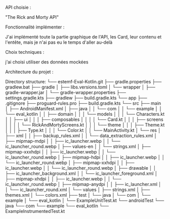 API choisie :

"The Rick and Morty API"

Fonctionnalité implémenter :

J'ai implémenté toute la partie graphique de l'API, les Card, leur contenu et l'entête, mais je n'ai pas eu le temps d'aller au-delà

Choix techniques :

j'ai choisi utiliser des données mockées

Architecture du projet :

Directory structure:
└── estemf-Eval-Kotlin.git
    ├── gradle.properties
    ├── gradlew.bat
    ├── gradle
    │   ├── libs.versions.toml
    │   └── wrapper
    │       ├── gradle-wrapper.jar
    │       └── gradle-wrapper.properties
    ├── settings.gradle.kts
    ├── gradlew
    ├── build.gradle.kts
    └── app
        ├── .gitignore
        ├── proguard-rules.pro
        ├── build.gradle.kts
        └── src
            ├── main
            │   ├── AndroidManifest.xml
            │   ├── java
            │   │   └── com
            │   │       └── example
            │   │           └── eval_kotlin
            │   │               ├── domain
            │   │               │   └── models
            │   │               │       └── Characters.kt
            │   │               ├── ui
            │   │               │   ├── composables
            │   │               │   │   └── Card.kt
            │   │               │   ├── screens
            │   │               │   │   └── RickAndMortyScreens.kt
            │   │               │   └── theme
            │   │               │       ├── Theme.kt
            │   │               │       ├── Type.kt
            │   │               │       └── Color.kt
            │   │               └── MainActivity.kt
            │   └── res
            │       ├── xml
            │       │   ├── backup_rules.xml
            │       │   └── data_extraction_rules.xml
            │       ├── mipmap-mdpi
            │       │   ├── ic_launcher.webp
            │       │   └── ic_launcher_round.webp
            │       ├── values-en
            │       │   └── strings.xml
            │       ├── mipmap-xxxhdpi
            │       │   ├── ic_launcher.webp
            │       │   └── ic_launcher_round.webp
            │       ├── mipmap-hdpi
            │       │   ├── ic_launcher.webp
            │       │   └── ic_launcher_round.webp
            │       ├── mipmap-xxhdpi
            │       │   ├── ic_launcher.webp
            │       │   └── ic_launcher_round.webp
            │       ├── drawable
            │       │   ├── ic_launcher_background.xml
            │       │   └── ic_launcher_foreground.xml
            │       ├── mipmap-xhdpi
            │       │   ├── ic_launcher.webp
            │       │   └── ic_launcher_round.webp
            │       ├── mipmap-anydpi
            │       │   ├── ic_launcher.xml
            │       │   └── ic_launcher_round.xml
            │       └── values
            │           ├── strings.xml
            │           ├── themes.xml
            │           └── colors.xml
            ├── test
            │   └── java
            │       └── com
            │           └── example
            │               └── eval_kotlin
            │                   └── ExampleUnitTest.kt
            └── androidTest
                └── java
                    └── com
                        └── example
                            └── eval_kotlin
                                └── ExampleInstrumentedTest.kt
